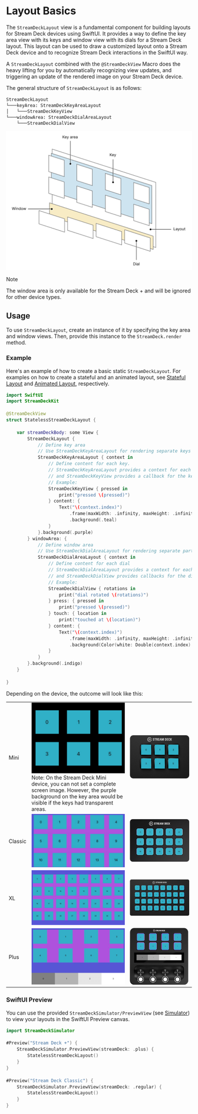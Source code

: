 # Layout Basics

The `StreamDeckLayout` view is a fundamental component for building layouts for Stream Deck devices using SwiftUI. It provides a way to define the key area view with its keys and window view with its dials for a Stream Deck layout. This layout can be used to draw a customized layout onto a Stream Deck device and to recognize Stream Deck interactions in the SwiftUI way. 

A `StreamDeckLayout` combined with the `@StreamDeckView` Macro does the heavy lifting for you by automatically recognizing view updates, and triggering an update of the rendered image on your Stream Deck device.

The general structure of `StreamDeckLayout` is as follows:
```
StreamDeckLayout
└───keyArea: StreamDeckKeyAreaLayout
│   └───StreamDeckKeyView
└───windowArea: StreamDeckDialAreaLayout
    └───StreamDeckDialView
```

<picture>
  <source media="(prefers-color-scheme: dark)" srcset="_images/StreamDeckLayout.dark.svg">
  <source media="(prefers-color-scheme: light)" srcset="_images/StreamDeckLayout.light.svg">
  <img alt="An illustration of how layers are arranged in StreamDeckLayout" src="_images/StreamDeckLayout.light.svg">
</picture>

> [!NOTE]
> The window area is only available for the Stream Deck + and will be ignored for other device types.

## Usage
To use `StreamDeckLayout`, create an instance of it by specifying the key area and window views. Then, provide this instance to the `StreamDeck.render` method.

### Example

Here's an example of how to create a basic static `StreamDeckLayout`. For examples on how to create a stateful and an animated layout, see [Stateful Layout](Layout_Stateful.md) and [Animated Layout](Layout_Animated.md), respectively.

```swift
import SwiftUI 
import StreamDeckKit

@StreamDeckView
struct StatelessStreamDeckLayout {

    var streamDeckBody: some View {
        StreamDeckLayout {
            // Define key area
            // Use StreamDeckKeyAreaLayout for rendering separate keys
            StreamDeckKeyAreaLayout { context in
                // Define content for each key.
                // StreamDeckKeyAreaLayout provides a context for each available key,
                // and StreamDeckKeyView provides a callback for the key action
                // Example:
                StreamDeckKeyView { pressed in
                    print("pressed \(pressed)")
                } content: {
                    Text("\(context.index)")
                        .frame(maxWidth: .infinity, maxHeight: .infinity)
                        .background(.teal)
                }
            }.background(.purple)
        } windowArea: {
            // Define window area
            // Use StreamDeckDialAreaLayout for rendering separate parts of the display
            StreamDeckDialAreaLayout { context in
                // Define content for each dial
                // StreamDeckDialAreaLayout provides a context for each available dial,
                // and StreamDeckDialView provides callbacks for the dial actions
                // Example:
                StreamDeckDialView { rotations in
                    print("dial rotated \(rotations)")
                } press: { pressed in
                    print("pressed \(pressed)")
                } touch: { location in
                    print("touched at \(location)")
                } content: {
                    Text("\(context.index)")
                        .frame(maxWidth: .infinity, maxHeight: .infinity)
                        .background(Color(white: Double(context.index) / 5 + 0.5))
                }
            }
        }.background(.indigo)
    }

}

```

Depending on the device, the outcome will look like this:

<table>
<tr>
    <td>Mini</td>
    <td><img src="_images/layout_sd_mini.png"><br>
    Note: On the Stream Deck Mini device, you can not set a complete screen image. However, the purple background on the key area would be visible if the keys had transparent areas.
    </td>
    <td><img src="_images/layout_sd_mini_device.png"></td>
   </tr> 
  <tr>
    <td>Classic</td>
    <td><img src="_images/layout_sd_classic.png"></td>
    <td><img src="_images/layout_sd_classic_device.png"></td>
   </tr> 
  </tr>
    <tr>
    <td>XL</td>
    <td><img src="_images/layout_sd_xl.png"></td>
    <td><img src="_images/layout_sd_xl_device.png"></td>
   </tr> 
   <tr>
    <td>Plus</td>
    <td><img src="_images/layout_sd_plus.png"></td>
    <td><img src="_images/layout_sd_plus_device.png"></td>
   </tr> 
  </tr>
</table>


### SwiftUI Preview

You can use the provided `StreamDeckSimulator/PreviewView`  (see [Simulator](Simulator.md)) to view your layouts in the SwiftUI Preview canvas. 
```swift
import StreamDeckSimulator 

#Preview("Stream Deck +") {
    StreamDeckSimulator.PreviewView(streamDeck: .plus) {
        StatelessStreamDeckLayout()
    }
}

#Preview("Stream Deck Classic") {
    StreamDeckSimulator.PreviewView(streamDeck: .regular) {
        StatelessStreamDeckLayout()
    }
}
```
